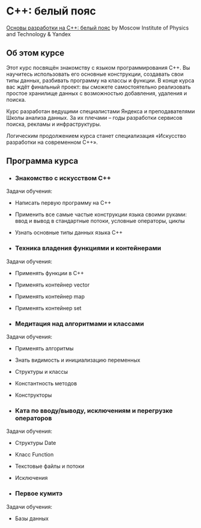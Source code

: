 # C++: белый пояс

[Основы разработки на C++: белый пояс](https://www.coursera.org/learn/c-plus-plus-white/) by Moscow Institute of Physics and Technology & Yandex

## Об этом курсе

Этот курс посвящён знакомству с языком программирования С++. Вы научитесь использовать его основные конструкции, создавать свои типы данных, разбивать программу на классы и функции.
В конце курса вас ждёт финальный проект: вы сможете самостоятельно реализовать простое хранилище данных с возможностью добавления, удаления и поиска.

Курс разработан ведущими специалистами Яндекса и преподавателями Школы анализа данных. За их плечами – годы разработки сервисов поиска, рекламы и инфраструктуры.

Логическим продолжением курса станет специализация «Искусство разработки на современном C++».

## Программа курса

* ### Знакомство с искусством C++

Задачи обучения:
* Написать первую программу на С++
* Применить все самые частые конструкции языка своими руками: ввод и вывод в стандартные потоки, условные операторы, циклы
* Узнать основные типы данных языка С++

* ### Техника владения функциями и контейнерами

Задачи обучения:
* Применять функции в С++
* Применять контейнер vector
* Применять контейнер map
* Применять контейнер set

* ### Медитация над алгоритмами и классами
Задачи обучения:
* Применять алгоритмы
* Знать видимость и инициализацию переменных
* Структуры и классы
* Константность методов
* Конструкторы

* ### Ката по вводу/выводу, исключениям и перегрузке операторов

Задачи обучения:
* Структуры Date
* Класс Function
* Текстовые файлы и потоки
* Исключения

* ### Первое кумитэ

Задачи обучения:
* Базы данных
